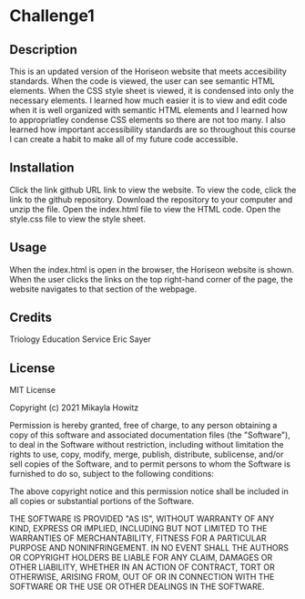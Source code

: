 # Challenge1

## Description
This is an updated version of the Horiseon website that meets accesibility standards.
When the code is viewed, the user can see semantic HTML elements.
When the CSS style sheet is viewed, it is condensed into only the necessary elements.
I learned how much easier it is to view and edit code when it is well organized with semantic HTML elements and I learned how to appropriatley condense CSS elements so there are not too many.
I also learned how important accessibility standards are so throughout this course I can create a habit to make all of my future code accessible.

## Installation
Click the link github URL link to view the website.
To view the code, click the link to the github repository. Download the repository to your computer and unzip the file. Open the index.html file to view the HTML code. Open the style.css file to view the style sheet.


## Usage
When the index.html is open in the browser, the Horiseon website is shown. When the user clicks the links on the top right-hand corner of the page, the website navigates to that section of the webpage.

## Credits
Triology Education Service
Eric Sayer

## License
MIT License

Copyright (c) 2021 Mikayla Howitz

Permission is hereby granted, free of charge, to any person obtaining a copy
of this software and associated documentation files (the "Software"), to deal
in the Software without restriction, including without limitation the rights
to use, copy, modify, merge, publish, distribute, sublicense, and/or sell
copies of the Software, and to permit persons to whom the Software is
furnished to do so, subject to the following conditions:

The above copyright notice and this permission notice shall be included in all
copies or substantial portions of the Software.

THE SOFTWARE IS PROVIDED "AS IS", WITHOUT WARRANTY OF ANY KIND, EXPRESS OR
IMPLIED, INCLUDING BUT NOT LIMITED TO THE WARRANTIES OF MERCHANTABILITY,
FITNESS FOR A PARTICULAR PURPOSE AND NONINFRINGEMENT. IN NO EVENT SHALL THE
AUTHORS OR COPYRIGHT HOLDERS BE LIABLE FOR ANY CLAIM, DAMAGES OR OTHER
LIABILITY, WHETHER IN AN ACTION OF CONTRACT, TORT OR OTHERWISE, ARISING FROM,
OUT OF OR IN CONNECTION WITH THE SOFTWARE OR THE USE OR OTHER DEALINGS IN THE
SOFTWARE.

